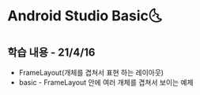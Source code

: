 # Android Studio Basic:last_quarter_moon_with_face:

## 학습 내용 - 21/4/16

- FrameLayout(개체를 겹쳐서 표현 하는 레이아웃)
- basic - FrameLayout 안에 여러 개체를 겹쳐서 보이는 예제

